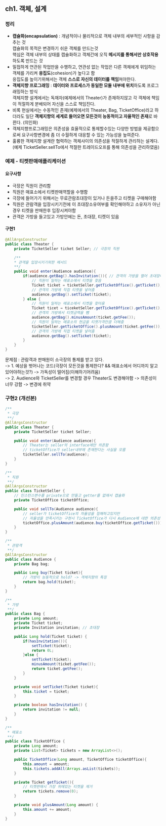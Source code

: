 ## ch1. 객체, 설계

### 정리
- **캡슐화(encapsulation)** : 개념적이나 물리적으로 객체 내부의 세부적인 사항을 감추는 것  
캡슐화의 목적은 변경하기 쉬운 객체를 만드는것  
핵심은 객체 내부의 상태를 캡슐화하고 객체간에 오직 **메시지를 통해서만 상호작용**하도록 만드는 것  
- 밀접하게 연관된 작업만을 수행하고, 연관성 없는 작업은 다른 객체에게 위임하는 객체를 가리켜 **응집도**(cohesion)가 높다고 함  
응집도를 높이기위해서는 객체 **스스로 자신의 데이터를 책임**져야한다.  
- **객체지향 프로그래밍** : **데이터와 프로세스가 동일한 모듈 내부에 위치**하도록 프로그래밍하는 방식  
객체지향 설계에서는 독재자(예제에서의 Theater)가 존재하지않고 각 객체에 책임이 적절하게 분배되어 자신을 스스로 책임진다.  
- 비록 현실에서는 수동적인 존재(예제에서의 Theater, Bag, TicketOffice)라고 하더라도 일단 **객체지향의 세계로 들어오면 모든것이 능동적이고 자율적인 존재**로 바뀐다. (의인화)  
- 객체지향프로그래밍은 의존성을 효율적으로 통제할수있는 다양한 방법을 제공함으로써 요구사항변경에 좀 더 수월하게 대응할 수 있는 가능성을 높여준다.  
- 훌륭한 객체지향 설계란 협력하는 객체사이의 의존성을 적절하게 관리하는 설계다.  
(예제 TicketSeller.sellTo에서 적절한 트레이드오프를 통해 의존성을 관리하였음)  


### 예제 - 티켓판매애플리케이션  
#### 요구사항
- 극장은 직원이 관리함  
- 직원은 매표소에서 티켓판매역할을 수행함  
- 극장에 들어가기 위해서는 무료관람초대장이 있거나 돈을주고 티켓을 구매해야함  
- 직원은 관람객을 입장시키기전에 이 초대장소유여부를 확인해야하고 소유자가 아닌경우 티켓을 판매한후 입장시켜야함  
- 관객은 가방을 들고있고 가방안에는 돈, 초대장, 티켓이 있음  


#### 구현1
~~~java
@AllArgsConstructor
public class Theater {
    private TicketSeller ticket Seller; // 극장의 직원

    /**
    * 관객을 입장시키기위한 메서드
    **/
    public void enter(Audience audience){ 
        if(audience.getBag().hasInvitation()){ // 관객의 가방을 열어 초대장이 있는지 살펴봄
            // 직원이 일하는 매표소에서 티켓을 찾음
            Ticket ticket = ticketSeller.getTicketOffice().getTicket();
            // 관객의 가방에 직접 티켓을 넣어줌
            audience.getBag().setTicket(ticket);
        } else {
            // 직원이 일하는 매표소에서 티켓을 찾아옴
            Ticket ticet = ticeketSeller.getTicketOffice().getTicket();
            // 관객의 가방에서 티켓금액을 뺌
            audience.getBag().minusAmount(ticket.getFee());
            // 직원이 일하는 매표소의 현금을 티켓가격만큼 더해줌
            ticketSeller.getTicketOffice().plusAmount(ticket.getFee());
            // 관객의 가방에 직접 티켓을 넣어줌
            audience.getBag().setTicket(ticket);
        }
    }
}
~~~

문제점 : 관람객과 판매원이 소극장의 통제를 받고 있다.  
-> 1. 예상을 벗어나는 코드(극장이 모든것을 통제한다? && 매표소에서 어디까지 알고있어야하는것?) -> 가독성이 떨어짐(이해하기어려움)  
-> 2. Audience와 TicketSeller를 변경할 경우 Theater도 변경해야함 -> 의존성이 너무 강함 -> 변경에 취약  


### 구현2 (개선본)
~~~java
/**
 * 극장
 **/
@AllArgsConstructor
public class Theater {
    private TicketSeller ticket Seller;

    public void enter(Audience audience){ 
        // Theater는 seller의 interface에만 의존함
        // ticketOffice가 seller내부에 존재한다는 사실을 모름
        ticketSeller.sellTo(audience);
    }
}

/**
 * 직원
 **/
@AllArgsConstructor
public class TicketSeller {
    // 인스턴스변수를 private으로 만들고 getter를 없애서 캡슐화  
    private TicketOffice ticketOffice;

    public void sellTo(Audience audience){
        // seller가 ticketOffice의 자율성을 침해하고있지만
        // 자율성을 만족시키는 구현시 TicketOffice가 다시 Audience에 대한 의존성이 추가되어 트레이드오프
        ticketOffice.plusAmount(audience.buy(ticketOffice.getTicket()));
    }
}

/**
 * 관람객
 **/
@AllArgsConstructor
public class Audience {
    private Bag bag;

    public Long buy(Ticket ticket){
        // 가방이 능동적으로 hold? -> 객체지향의 특징
        return bag.hold(ticket);
    }
}

/**
 * 가방
 **/
public class Bag {
    private Long amount;
    private Ticket ticket;
    private Invitation invitation; // 초대장

    public Long hold(Ticket ticket) {
        if(hasInvitation()){
            setTicket(ticket);
            return 0L;
        }else {
            setTicket(ticket);
            minusAmount(ticket.getFee());
            return ticket.getFee();
        }
    }

    private void setTicket(Ticket ticket){
        this.ticket = ticket;
    }

    private boolean hasInvitation() {
        return invitation != null;
    }
}

/**
 * 매표소
 **/
public class TicketOffice {
    private Long amount;
    private List<Ticket> tickets = new ArrayList<>();

    public TicketOffice(Long amount, TicketOffice ticketOffice){
        this.amount = amount;
        this.tickets.addAll(Arrays.asList(tickets));
    }

    private Ticket getTicket(){
        // 티켓판매시 가장 위에있는 티켓을 제거
        return tickets.remove(0);
    }

    private void plusAmount(Long amount) {
        this.amount += amount;
    }
}
~~~